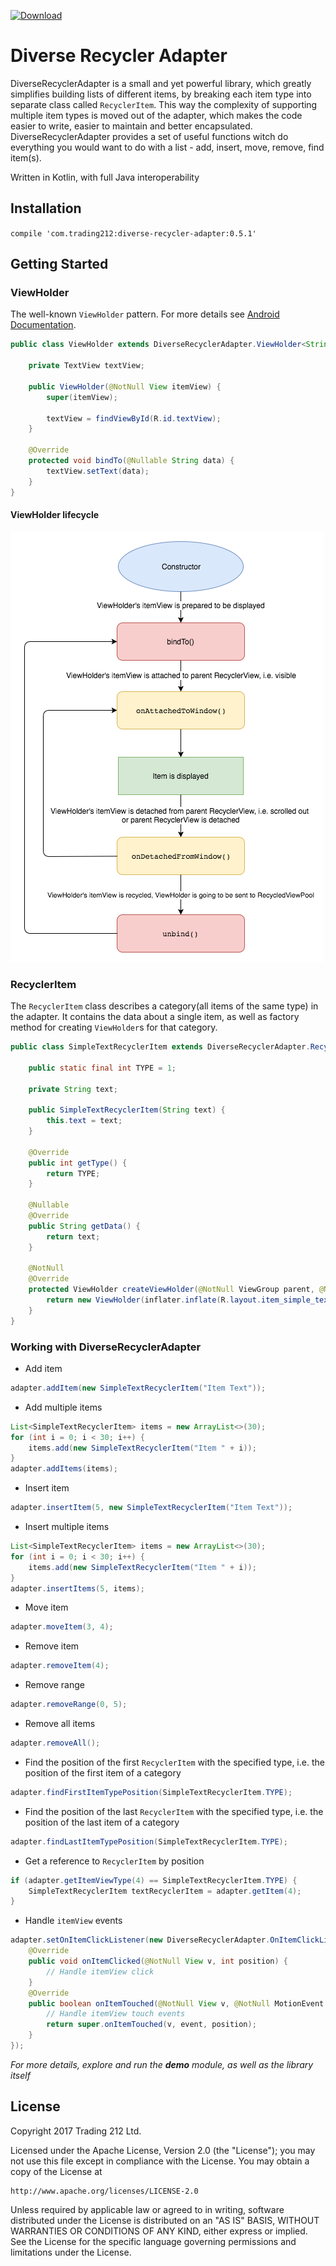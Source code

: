 [ ![Download](https://api.bintray.com/packages/trading-212/maven/diverse-recycler-adapter/images/download.svg) ](https://bintray.com/trading-212/maven/diverse-recycler-adapter/_latestVersion)

# Diverse Recycler Adapter

DiverseRecyclerAdapter is a small and yet powerful library, which greatly simplifies building lists of different items, by breaking each item type into separate class called `RecyclerItem`. This way the complexity of supporting multiple item types is moved out of the adapter, which makes the code easier to write, easier to maintain and better encapsulated. DiverseRecyclerAdapter provides a set of useful functions witch do everything you would want to do with a list - add, insert, move, remove, find item(s).

Written in Kotlin, with full Java interoperability

## Installation

```compile 'com.trading212:diverse-recycler-adapter:0.5.1'```

## Getting Started

### ViewHolder

The well-known `ViewHolder` pattern. For more details see [Android Documentation](https://developer.android.com/reference/android/support/v7/widget/RecyclerView.ViewHolder.html).

```java
public class ViewHolder extends DiverseRecyclerAdapter.ViewHolder<String> {

    private TextView textView;

    public ViewHolder(@NotNull View itemView) {
        super(itemView);

        textView = findViewById(R.id.textView);
    }

    @Override
    protected void bindTo(@Nullable String data) {
        textView.setText(data);
    }
}
```

#### ViewHolder lifecycle

![ViewHolder lifecycle](docs/ViewHolderLifecycle.png)

### RecyclerItem

The `RecyclerItem` class describes a category(all items of the same type) in the adapter. It contains the data about a single item, as well as factory method for creating `ViewHolder`s for that category.

```java
public class SimpleTextRecyclerItem extends DiverseRecyclerAdapter.RecyclerItem<String, ViewHolder> {

    public static final int TYPE = 1;

    private String text;

    public SimpleTextRecyclerItem(String text) {
        this.text = text;
    }

    @Override
    public int getType() {
        return TYPE;
    }

    @Nullable
    @Override
    public String getData() {
        return text;
    }

    @NotNull
    @Override
    protected ViewHolder createViewHolder(@NotNull ViewGroup parent, @NotNull LayoutInflater inflater) {
        return new ViewHolder(inflater.inflate(R.layout.item_simple_text, parent, false));
    }
}

```

### Working with DiverseRecyclerAdapter

- Add item
```java
adapter.addItem(new SimpleTextRecyclerItem("Item Text"));
```
- Add multiple items
```java
List<SimpleTextRecyclerItem> items = new ArrayList<>(30);
for (int i = 0; i < 30; i++) {
    items.add(new SimpleTextRecyclerItem("Item " + i));
}  
adapter.addItems(items);
```
- Insert item
```java
adapter.insertItem(5, new SimpleTextRecyclerItem("Item Text"));
```
- Insert multiple items
```java
List<SimpleTextRecyclerItem> items = new ArrayList<>(30);
for (int i = 0; i < 30; i++) {
    items.add(new SimpleTextRecyclerItem("Item " + i));
}  
adapter.insertItems(5, items);
```
- Move item
```java
adapter.moveItem(3, 4);
```
- Remove item
```java
adapter.removeItem(4);
```
- Remove range
```java
adapter.removeRange(0, 5);
```
- Remove all items
```java
adapter.removeAll();
```
- Find the position of the first `RecyclerItem` with the specified type, i.e. the position of the first item of a category
```java
adapter.findFirstItemTypePosition(SimpleTextRecyclerItem.TYPE);
```
- Find the position of the last `RecyclerItem` with the specified type, i.e. the position of the last item of a category
```java
adapter.findLastItemTypePosition(SimpleTextRecyclerItem.TYPE);
```
- Get a reference to `RecyclerItem` by position
```java
if (adapter.getItemViewType(4) == SimpleTextRecyclerItem.TYPE) {
    SimpleTextRecyclerItem textRecyclerItem = adapter.getItem(4);
}
````
- Handle `itemView` events
```java
adapter.setOnItemClickListener(new DiverseRecyclerAdapter.OnItemClickListener() {
    @Override
    public void onItemClicked(@NotNull View v, int position) {
        // Handle itemView click
    }
    @Override
    public boolean onItemTouched(@NotNull View v, @NotNull MotionEvent event, int position) {
        // Handle itemView touch events
        return super.onItemTouched(v, event, position);
    }
});
```

*For more details, explore and run the **demo** module, as well as the library itself*

## License

Copyright 2017 Trading 212 Ltd.

Licensed under the Apache License, Version 2.0 (the "License");
you may not use this file except in compliance with the License.
You may obtain a copy of the License at

    http://www.apache.org/licenses/LICENSE-2.0

Unless required by applicable law or agreed to in writing, software
distributed under the License is distributed on an "AS IS" BASIS,
WITHOUT WARRANTIES OR CONDITIONS OF ANY KIND, either express or implied.
See the License for the specific language governing permissions and
limitations under the License.